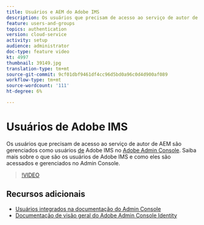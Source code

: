 ```yaml
---
title: Usuários e AEM do Adobe IMS
description: Os usuários que precisam de acesso ao serviço de autor de AEM são gerenciados como usuários de Adobe IMS no Adobe Admin Console. Saiba mais sobre o que são os usuários de Adobe IMS e como eles são acessados e gerenciados no Admin Console.
feature: users-and-groups
topics: authentication
version: cloud-service
activity: setup
audience: administrator
doc-type: feature video
kt: 4997
thumbnail: 39149.jpg
translation-type: tm+mt
source-git-commit: 9cf01dbf9461df4cc96d5bd0a96c0d4d900af089
workflow-type: tm+mt
source-wordcount: '111'
ht-degree: 6%

---
```



# Usuários de Adobe IMS

Os usuários que precisam de acesso ao serviço de autor de AEM são gerenciados como usuários [de](https://helpx.adobe.com/br/enterprise/using/set-up-identity.html) Adobe IMS no [Adobe Admin Console](https://adminconsole.adobe.com). Saiba mais sobre o que são os usuários de Adobe IMS e como eles são acessados e gerenciados no Admin Console.

>[!VIDEO](https://video.tv.adobe.com/v/39149/?quality=12&learn=on)

## Recursos adicionais

+ [Usuários integrados na documentação do Admin Console](https://docs.adobe.com/content/help/en/experience-manager-cloud-service/security/ims-support.html#onboarding-users-in-admin-console)
+ [Documentação de visão geral do Adobe Admin Console Identity](https://helpx.adobe.com/enterprise/using/identity.html)

